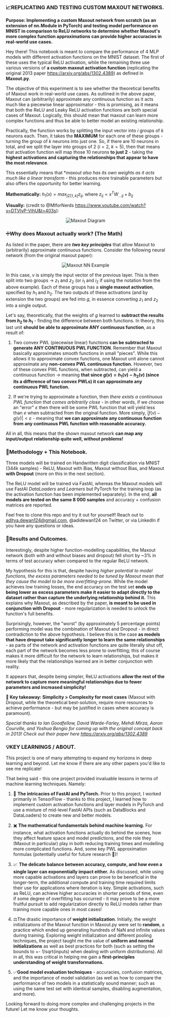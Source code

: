 ### **📈REPLICATING AND TESTING CUSTOM MAXOUT NETWORKS.**

**Purpose: Implementing a custom Maxout network from scratch (as an extension of nn.Module in PyTorch) and testing model performance on MNIST in comparison to ReLU networks to determine whether Maxout's more complex function approximations can provide higher accuracies in real-world use cases.**

Hey there! This notebook is meant to compare the performance of 4 MLP models with different activation functions on the MNIST dataset.
The first of these uses the typical ReLU activation, while the remaining three use various versions of **a custom maxout activation function** (replicating the original 2013 paper https://arxiv.org/abs/1302.4389) as defined in **Maxout.py**. 

The objective of this experiment is to see whether the theoretical benefits of Maxout work in real-world use cases. As outlined in the above paper, Maxout can (arbitrarily) approximate any continuous function as it acts much like a piecewise linear approximator - this is promising, as it means that both the ReLU and Leaky ReLU activation functions are both special cases of Maxout. Logically, this should mean that maxout can learn more complex functions and thus be able to better model an existing relationship.

Practically, the function works by splitting the input vector into *i* groups of *k* neurons each. Then, it takes the **MAXIMUM** for each one of these groups - turning the group of *k* neurons into just one. So, if there are 10 neurons in total, and we split the layer into groups of 2 ($i=2$, $k=5$), then that means that activation function will map those 10 neurons **to just 2** - taking the **highest activations and capturing the relationships that appear to have the most relevance**.

This essentially means that **maxout also has its own weights as it acts much like a linear transform* - this produces more trainable parameters but also offers the opportunity for better learning.

**Mathematically:**
$h_1(x)=max_{jΣ[1, k]}z_{ij}$, where $z_{ij}=x^TW_{...ij}+b_{ij}$

**Visually:** (credit to @MlforNerds https://www.youtube.com/watch?v=DTVlyP-VihU&t=403s):

<p align = "center"><img src="./images/MAXOUT_DIAGRAM_MLFORNERDS.jpg" alt="Maxout Diagram" /></p>

### **➗Why does Maxout actually work? (The Math)**

As listed in the paper, there are ***two key principles*** that allow Maxout to (arbitrarily) approximate continuous functions. Consider the following neural network (from the original maxout paper):

<p align = "center"><img src="./images/MAXOUT_NN_DIAGRAM.jpg" alt="Maxout NN Example" /></p>

In this case, $v$ is simply the input vector of the previous layer. This is then split into two groups -> $z_1$ and $z_2$ (or $i_1$ and $i_2$ if using the notation from the above example). Each of these groups has a **single maxout activation**, specified by $h_1$ and $h_2$. The two outputs of these activations (and by extension the two groups) are fed into $g$, in essence converting $z_1$ and $z_2$ into a single output.

Let's say, theoretically, that the weights of $g$ learned to **subtract the results from $h_2$ to $h_1$** - finding the difference between both functions. In theory, this last unit **should be able to approximate ANY continuous function**, as a result of:

1. Two convex PWL (piecewise linear) functions **can be subtracted to generate ANY CONTINUOUS PWL FUNCTION**. Remember that Maxout basically approximates smooth functions in small "pieces". While this allows it to approximate convex functions, one Maxout unit alone cannot approximate any **non-convex PWL continuous function.** However, two of these convex PWL functions, when subtracted, can yield a continuous function -> meaning **that since $g(v) = h_1(v)-h_2(v)$ (since its a difference of two convex PWLs) it can approximate any continuous PWL function.**

2. If we're trying to approximate a function, then *there exists a continuous PWL function that comes arbitrarily close* - in other words, if we choose an "error" $ε$ then there will be some PWL function that will yield less than $e$ when subtracted from the original function. More simply, $|f(v)-g(v)| < ε$ - meaning that **we can approximate any continuous function from any continuous PWL function with reasonable accuracy.**

All in all, this means that the shown maxout network **can map any input/output relationship quite well, without problems!**

### **📝Methodology + This Notebook.**

Three models will be trained on Handwritten digit classification via MNIST (344k samples) - ReLU, Maxout with Bias, Maxout without Bias, and Maxout **with Dropout** (more on this in the next section).

The ReLU model will be trained via FastAI, whereas the Maxout models will use FastAI *DataLoaders* and *Learners* but PyTorch for the training loop (as the activation function has been implemented separately). In the end, **all models are tested on the same 8 000 samples** and accuracy + confusion matrices are reported.

Feel free to clone this repo and try it out for yourself! Reach out to aditya.dewan124@gmail.com, @adidewan124 on Twitter, or via LinkedIn if you have any questions or ideas.

### 🎯**Results and Outcomes.**

Interestingly, despite higher function-modelling capabilities, the Maxout network (both with and without biases and dropout) fell short by ~3% in terms of test accuracy when compared to the regular ReLU network.

My hypothesis for this is that, despite having *higher potential to model functions, the excess parameters needed to be tuned by Maxout mean that they cause the model to be more overfitting-prone.* While the model achieves low training losses, the end accuracy on the test set **ends up being lower as excess parameters make it easier to adapt directly to the dataset rather than capture the underlying relationship behind it.** This explains why Maxout, as described by the paper, **is meant to be used in conjunction with Dropout** - more regularization is needed to unlock the function's full benefits.

Surprisingly, however, the "worst" (by approximately 5 percentage points) performing model was the combination of Maxout and Dropout - in direct contradiction to the above hypothesis. I believe this is the case **as models that have dropout take significantly longer to learn the same relationships** - as parts of the network and activation functions are quite literally shut off, each part of the network becomes less prone to overfitting; this of course makes it more difficult for the network to learn relationships, but makes it more likely that the relationships learned are in better conjunction with reality.

It appears that, despite being simpler, ReLU activations **allow the rest of the network to capture more meaningful relationships due to fewer parameters and increased simplicity!**

**🔑 Key takeaway: Simplicity > Complexity for most cases** (Maxout with Dropout, while the theoretical best-solution, require more resources to achieve performance - but may be justified in cases where accuracy is paramount). 

*Special thanks to Ian Goodfellow, David Warde-Farley, Mehdi Mirza, Aaron Courville, and Yoshua Bengio for coming up with the original concept back in 2013! Check out their paper here https://arxiv.org/abs/1302.4389*

### 💡**KEY LEARNINGS / ABOUT.**

This project is one of many attempting to expand my horizons in deep learning and beyond. Let me know if there are any other papers you'd like to see me replicate!

That being said - this one project provided invaluable lessons in terms of machine learning techniques. Namely:

1. 🧠 **The intricacies of FastAI and PyTorch.** Prior to this project, I worked primarily in TensorFlow - thanks to this project, I learned how to implement custom activation functions and layer models in PyTorch and use a mixture of mid-level FastAI APIs (such as DataBlocks and DataLoaders) to create new and better models.

2. ✖️ **The mathematical fundamentals behind machine learning.** For instance, what activation functions actually do behind the scenes, how they affect feature space and model predictions, and the role they (Maxout in particular) play in both reducing training times and modelling more complicated functions. And, some key PWL approximation formulas (potentially useful for future research 👀)!

3. 📈 **The delicate balance between accuracy, compute, and how even a single layer can exponentially impact either.** As discussed, while using more capable activations and layers can prove to be beneficial in the longer-term, the additional compute and training time required limits their use for applications where iteration is key. Simple activations, such as ReLU, can achieve higher accuracies in shorter periods of time, even if some degree of overfitting has occurred - it may prove to be a more fruitful pursuit to add regularization directly to ReLU models rather than training more capable ones in most cases!

4. ⚖️The drastic importance of **weight initialization**. Initially, the weight initializations of the Maxout function in Maxout.py were set to **random**, a practice which ended up generating hundreds of NaN and infinite values during training. Exploring weight initialization and different pooling techniques, the project taught me the value of **uniform and normal initializations** as well as best practices for both (such as setting the bounds to +- 1/sqrt(inputs) when dealing with uniform distributions). All in all, this was critical in helping me gain a **first-principles understanding of weight transformations.**

5. ✅**Good model evaluation techniques** - accuracies, confusion matrices, and the importance of model validation (as well as how to compare the performance of two models in a statistically sound manner; such as using the same test set with identical samples, disabling augmentation, and more).

Looking forward to doing more complex and challenging projects in the future! Let me know your thoughts.